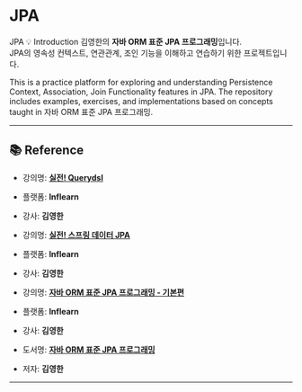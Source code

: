 # JPA
JPA
💡 Introduction
김영한의 **자바 ORM 표준 JPA 프로그래밍**입니다.  
JPA의 영속성 컨텍스트, 연관관계, 조인 기능을 이해하고 연습하기 위한 프로젝트입니다.

This is a practice platform for exploring and understanding Persistence Context, Association, Join Functionality  features in JPA.
The repository includes examples, exercises, and implementations based on concepts taught in 자바 ORM 표준 JPA 프로그래밍.

---

## 📚 Reference

- 강의명: **[실전! Querydsl](https://www.inflearn.com/course/querydsl-%EC%8B%A4%EC%A0%84/dashboard)**  
- 플랫폼: **Inflearn**
- 강사: **김영한**

- 강의명: **[실전! 스프링 데이터 JPA](https://www.inflearn.com/course/%EC%8A%A4%ED%94%84%EB%A7%81-%EB%8D%B0%EC%9D%B4%ED%84%B0-JPA-%EC%8B%A4%EC%A0%84/dashboard)**  
- 플랫폼: **Inflearn**
- 강사: **김영한**

- 강의명: **[자바 ORM 표준 JPA 프로그래밍 - 기본편](https://www.inflearn.com/course/ORM-JPA-Basic)**  
- 플랫폼: **Inflearn**
- 강사: **김영한**

- 도서명: **[자바 ORM 표준 JPA 프로그래밍](https://product.kyobobook.co.kr/detail/S000000935744)**  
- 저자: **김영한**
---
